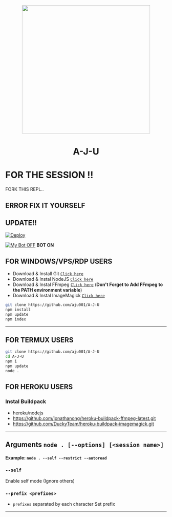 
<p align="center">
	<img src="https://i.ibb.co/kQ98t1k/AJU.jpg" width="400" style="margin-left: auto;margin-right: auto;display: block;">
</p>
<h1 align="center">A-J-U</h1>

# FOR THE SESSION !!

FORK THIS REPL..









																	     
## ERROR FIX IT YOURSELF

## UPDATE!!

[![Deploy](https://www.herokucdn.com/deploy/button.svg)](https://heroku.com/deploy?template=https://github.com/aju001/A-J-U)

[![My Bot OFF](https://img.shields.io/badge/MyBot-25D366?style=for-the-badge&logo=whatsapp&logoColor=white)](http://wa.me/19014016638?text=.menu)
**BOT ON**

## FOR WINDOWS/VPS/RDP USERS

* Download & Install Git [`Click here`](https://git-scm.com/downloads)
* Download & Instal NodeJS [`Click here`](https://nodejs.org/en/download)
* Download & Instal FFmpeg [`Click here`](https://ffmpeg.org/download.html) (**Don't Forget to Add FFmpeg to the PATH environment variable**)
* Download & Instal ImageMagick [`Click here`](https://imagemagick.org/script/download.php)

```bash
git clone https://github.com/aju001/A-J-U
npm install
npm update
npm index
```

---------

## FOR TERMUX USERS
```bash
git clone https://github.com/aju001/A-J-U
cd A-J-U
npm i
npm update
node .
```

## FOR HEROKU USERS

### Instal Buildpack
* heroku/nodejs
* https://github.com/jonathanong/heroku-buildpack-ffmpeg-latest.git
* https://github.com/DuckyTeam/heroku-buildpack-imagemagick.git

---------

## Arguments `node . [--options] [<session name>]`

#### Example: `node . --self --restrict --autoread`

### `--self`

Enable self mode (Ignore others)

### `--prefix <prefixes>`

* `prefixes` separated by each character
Set prefix

---------

